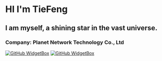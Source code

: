 # HI I'm TieFeng
## I am myself, a shining star in the vast universe.
### Company: Planet Network Technology Co., Ltd
[![GitHub WidgetBox](https://github-widgetbox.vercel.app/api/profile?username=TieFengOvO&data=followers,repositories,stars,commits)](https://github.com/Jurredr/github-widgetbox)
[![GitHub WidgetBox](https://github-widgetbox.vercel.app/api/skills?languages=java,python,html,yaml)](https://github.com/Jurredr/github-widgetbox)
